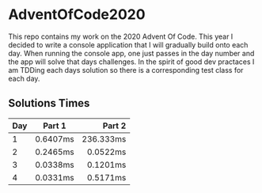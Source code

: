 # AdventOfCode2020
This repo contains my work on the 2020 Advent Of Code.  This year I decided to write a console application that I will gradually build onto each day.  When running the console app, one just passes in the day number and the app will solve that days challenges.  In the spirit of good dev practaces I am TDDing each days solution so there is a corresponding test class for each day.

## Solutions Times
|  Day  |  Part 1  |   Part 2  |
| ----- |:--------:| ---------:|
|   1   | 0.6407ms | 236.333ms |
|   2   | 0.2465ms | 0.0522ms  |
|   3   | 0.0338ms | 0.1201ms  |
|   4   | 0.0331ms | 0.5171ms  |
